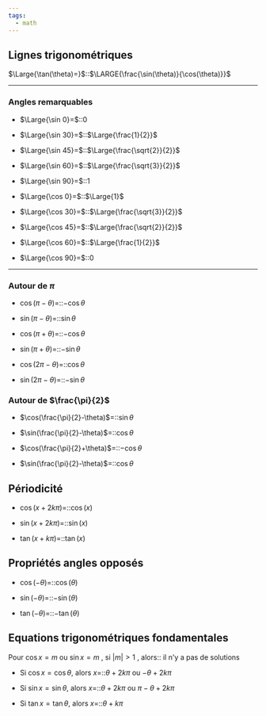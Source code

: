 ```yaml
---
tags:
  - math
---
```


## Lignes trigonométriques

$\Large{\tan(\theta)=}$::$\LARGE{\frac{\sin(\theta)}{\cos(\theta)}}$
<!--SR:!2023-11-27,29,203-->


---

### Angles remarquables

- $\Large{\sin 0}=$::$0$
<!--SR:!2024-01-22,85,263-->

- $\Large{\sin 30}=$::$\Large{\frac{1}{2}}$
<!--SR:!2023-11-18,53,270-->

- $\Large{\sin 45}=$::$\Large{\frac{\sqrt{2}}{2}}$
<!--SR:!2023-11-11,46,283-->

- $\Large{\sin 60}=$::$\Large{\frac{\sqrt{3}}{2}}$
<!--SR:!2023-11-12,47,283-->

- $\Large{\sin 90}=$::$1$
<!--SR:!2024-12-10,235,303-->

- $\Large{\cos 0}=$::$\Large{1}$
<!--SR:!2023-12-13,73,310-->
- $\Large{\cos 30}=$::$\Large{\frac{\sqrt{3}}{2}}$
<!--SR:!2023-11-30,59,303-->

- $\Large{\cos 45}=$::$\Large{\frac{\sqrt{2}}{2}}$
<!--SR:!2023-11-08,40,263-->

- $\Large{\cos 60}=$::$\Large{\frac{1}{2}}$
<!--SR:!2023-11-10,12,243-->

- $\Large{\cos 90}=$::$0$
<!--SR:!2023-12-12,72,310-->


---

### Autour de $\pi$
- $\cos(\pi-\theta)$=::$-\cos\theta$
<!--SR:!2023-11-19,49,263-->

- $\sin(\pi-\theta)$=::$\sin\theta$
<!--SR:!2023-12-05,62,303-->

- $\cos(\pi+\theta)$=::$-\cos\theta$
<!--SR:!2023-11-15,50,283-->

- $\sin(\pi+\theta)$=::$-\sin\theta$
<!--SR:!2024-10-08,172,303-->

- $\cos(2\pi-\theta)$=::$\cos\theta$
<!--SR:!2023-11-14,49,283-->

- $\sin(2\pi-\theta)$=::$-\sin\theta$
<!--SR:!2024-01-24,87,263-->


### Autour de $\frac{\pi}{2}$
- $\cos(\frac{\pi}{2}-\theta)$=::$\sin\theta$
<!--SR:!2023-12-15,47,223-->

- $\sin(\frac{\pi}{2}-\theta)$=::$\cos\theta$
<!--SR:!2024-02-13,107,250-->


- $\cos(\frac{\pi}{2}+\theta)$=::$-\cos\theta$
<!--SR:!2023-11-12,12,190-->

- $\sin(\frac{\pi}{2}-\theta)$=::$\cos\theta$
<!--SR:!2024-02-13,107,250-->


## Périodicité
- $\cos(x+2k\pi)=$::$\cos(x)$
<!--SR:!2024-01-26,83,243-->

- $\sin(x+2k\pi)=$::$\sin(x)$
<!--SR:!2023-11-08,6,183-->

- $\tan(x+k\pi)=$::$\tan(x)$
<!--SR:!2023-11-26,28,183-->

## Propriétés angles opposés
- $\cos(-\theta)=$::$\cos(\theta)$
<!--SR:!2024-01-23,86,263-->

- $\sin(-\theta)=$::$-\sin(\theta)$
<!--SR:!2024-01-08,69,223-->

- $\tan(-\theta)=$::$-\tan(\theta)$
<!--SR:!2023-12-31,63,230-->

## Equations trigonométriques fondamentales
Pour $\cos x=m$ ou $\sin x=m$ , si $|m|>1$ , alors:: il n'y a pas de solutions
<!--SR:!2023-11-10,45,266-->


- Si $\cos x=\cos\theta$, alors $x=$::$\theta+2k\pi$ ou $-\theta+2k\pi$
<!--SR:!2023-12-25,57,223-->

- Si $\sin x=\sin\theta$, alors $x=$::$\theta+2k\pi$ ou $\pi-\theta+2k\pi$
<!--SR:!2023-12-03,33,183-->

- Si $\tan x=\tan\theta$, alors $x=$::$\theta+k\pi$
<!--SR:!2023-11-06,22,203-->
